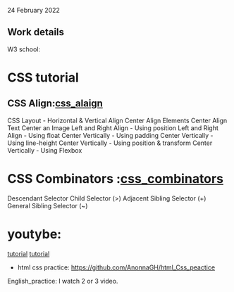 24 February 2022

## Work details

W3 school:
# CSS tutorial

## CSS Align:[css_alaign](https://www.w3schools.com/css/css_align.asp)
CSS Layout - Horizontal & Vertical Align
Center Align Elements
Center Align Text
Center an Image
Left and Right Align - Using position
Left and Right Align - Using float
Center Vertically - Using padding
Center Vertically - Using line-height
Center Vertically - Using position & transform
Center Vertically - Using Flexbox

# CSS Combinators :[css_combinators](https://www.w3schools.com/css/css_combinators.asp)
Descendant Selector
Child Selector (>)
Adjacent Sibling Selector (+)
General Sibling Selector (~)

# youtybe:
[tutorial](https://www.youtube.com/watch?v=CEvIEr05v5s)
[tutorial](https://www.youtube.com/watch?v=jza14latV1s)

* html css practice: 
https://github.com/AnonnaGH/html_Css_peactice

English_practice:
I watch 2 or 3 video.


